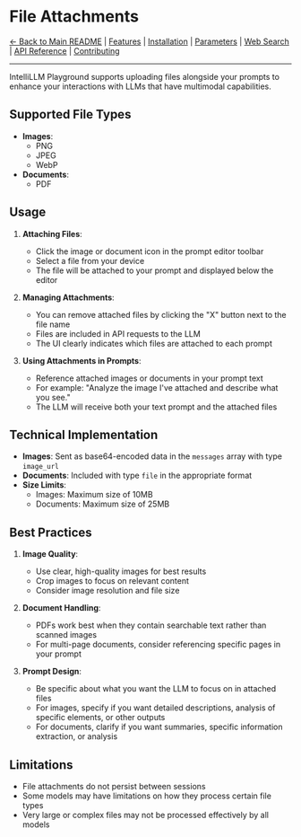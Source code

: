 # File Attachments

[← Back to Main README](../README.md) | [Features](./features.md) | [Installation](./installation.md) | [Parameters](./parameters.md) | [Web Search](./web-search.md) | [API Reference](./api-reference.md) | [Contributing](./contributing.md)

---

IntelliLLM Playground supports uploading files alongside your prompts to enhance your interactions with LLMs that have multimodal capabilities.

## Supported File Types

- **Images**: 
  - PNG
  - JPEG
  - WebP
- **Documents**: 
  - PDF

## Usage

1. **Attaching Files**:
   - Click the image or document icon in the prompt editor toolbar
   - Select a file from your device
   - The file will be attached to your prompt and displayed below the editor

2. **Managing Attachments**:
   - You can remove attached files by clicking the "X" button next to the file name
   - Files are included in API requests to the LLM
   - The UI clearly indicates which files are attached to each prompt

3. **Using Attachments in Prompts**:
   - Reference attached images or documents in your prompt text
   - For example: "Analyze the image I've attached and describe what you see."
   - The LLM will receive both your text prompt and the attached files

## Technical Implementation

- **Images**: Sent as base64-encoded data in the `messages` array with type `image_url`
- **Documents**: Included with type `file` in the appropriate format
- **Size Limits**: 
  - Images: Maximum size of 10MB
  - Documents: Maximum size of 25MB

## Best Practices

1. **Image Quality**:
   - Use clear, high-quality images for best results
   - Crop images to focus on relevant content
   - Consider image resolution and file size

2. **Document Handling**:
   - PDFs work best when they contain searchable text rather than scanned images
   - For multi-page documents, consider referencing specific pages in your prompt

3. **Prompt Design**:
   - Be specific about what you want the LLM to focus on in attached files
   - For images, specify if you want detailed descriptions, analysis of specific elements, or other outputs
   - For documents, clarify if you want summaries, specific information extraction, or analysis

## Limitations

- File attachments do not persist between sessions
- Some models may have limitations on how they process certain file types
- Very large or complex files may not be processed effectively by all models
